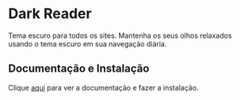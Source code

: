 # Dark Reader

Tema escuro para todos os sites. Mantenha os seus olhos relaxados usando o tema escuro em sua navegação diária.

## Documentação e Instalação

Clique [aqui](https://chrome.google.com/webstore/detail/dark-reader/eimadpbcbfnmbkopoojfekhnkhdbieeh) para ver a documentação e fazer a instalação.

